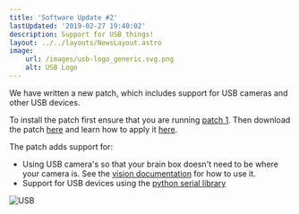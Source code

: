 ```yaml
---
title: 'Software Update #2'
lastUpdated: '2019-02-27 19:40:02'
description: Support for USB things!
layout: ../../layouts/NewsLayout.astro
image: 
    url: /images/usb-logo_generic.svg.png
    alt: USB Logo
---
```

We have written a new patch, which includes support for  USB cameras and other USB devices.

To install the patch first ensure that you are running [patch 1](/blog/software-update-1.html). Then download the patch [here](https://hr-robocon.org/patch-2019-02-27.zip) and learn how to apply it [here](/docs/patching-the-robot.html).

The patch adds support for:

* Using USB camera's so that your brain box doesn't need to be where your camera is. See the [vision documentation](/docs/vision.html#using-usb-camera-s) for how to use it.
* Support for USB devices using the [python serial library](https://pyserial.readthedocs.io/en/latest/shortintro.html)

![USB](/images/usb-logo_generic.svg.png)
